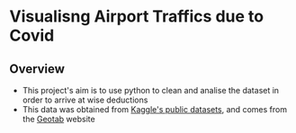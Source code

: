 # Visualisng Airport Traffics due to Covid

## Overview
* This project's aim is to use python to clean and analise the dataset in order to arrive at wise deductions
* This data was obtained from [Kaggle's public datasets](https://www.kaggle.com/terenceshin/covid19s-impact-on-airport-traffic), and comes from the [Geotab](Geotab.com) website
